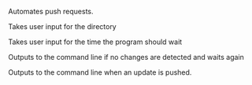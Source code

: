 Automates push requests.


Takes user input for the directory

Takes user input for the time the program should wait


Outputs to the command line if no changes are detected and waits again

Outputs to the command line when an update is pushed.

